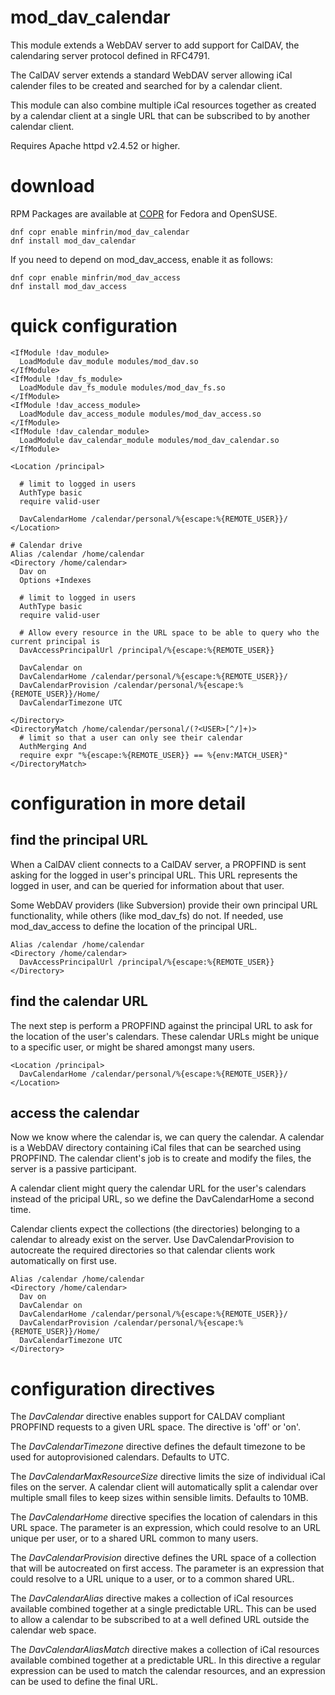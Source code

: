 # mod_dav_calendar
This module extends a WebDAV server to add support for CalDAV, the calendaring server
protocol defined in RFC4791.

The CalDAV server extends a standard WebDAV server allowing iCal calender files to
be created and searched for by a calendar client.

This module can also combine multiple iCal resources together as created by a calendar
client at a single URL that can be subscribed to by another calendar client.

Requires Apache httpd v2.4.52 or higher.

# download

RPM Packages are available at
[COPR](https://copr.fedorainfracloud.org/coprs/minfrin/mod_dav_calendar/) for Fedora and OpenSUSE.

```
dnf copr enable minfrin/mod_dav_calendar
dnf install mod_dav_calendar
```

If you need to depend on mod_dav_access, enable it as follows:

```
dnf copr enable minfrin/mod_dav_access
dnf install mod_dav_access
```

# quick configuration

    <IfModule !dav_module>
      LoadModule dav_module modules/mod_dav.so
    </IfModule>
    <IfModule !dav_fs_module>
      LoadModule dav_fs_module modules/mod_dav_fs.so
    </IfModule>
    <IfModule !dav_access_module>
      LoadModule dav_access_module modules/mod_dav_access.so
    </IfModule>
    <IfModule !dav_calendar_module>
      LoadModule dav_calendar_module modules/mod_dav_calendar.so
    </IfModule>

    <Location /principal>

      # limit to logged in users
      AuthType basic
      require valid-user

      DavCalendarHome /calendar/personal/%{escape:%{REMOTE_USER}}/
    </Location>

    # Calendar drive
    Alias /calendar /home/calendar
    <Directory /home/calendar>
      Dav on
      Options +Indexes

      # limit to logged in users
      AuthType basic
      require valid-user

      # Allow every resource in the URL space to be able to query who the current principal is
      DavAccessPrincipalUrl /principal/%{escape:%{REMOTE_USER}}

      DavCalendar on
      DavCalendarHome /calendar/personal/%{escape:%{REMOTE_USER}}/
      DavCalendarProvision /calendar/personal/%{escape:%{REMOTE_USER}}/Home/
      DavCalendarTimezone UTC

    </Directory>
    <DirectoryMatch /home/calendar/personal/(?<USER>[^/]+)>
      # limit so that a user can only see their calendar
      AuthMerging And
      require expr "%{escape:%{REMOTE_USER}} == %{env:MATCH_USER}"
    </DirectoryMatch>

# configuration in more detail

## find the principal URL

When a CalDAV client connects to a CalDAV server, a PROPFIND is sent asking for the logged
in user's principal URL. This URL represents the logged in user, and can be queried for
information about that user.

Some WebDAV providers (like Subversion) provide their own principal URL functionality, while
others (like mod_dav_fs) do not. If needed, use mod_dav_access to define the location of
the principal URL.

    Alias /calendar /home/calendar
    <Directory /home/calendar>
      DavAccessPrincipalUrl /principal/%{escape:%{REMOTE_USER}}
    </Directory>

## find the calendar URL

The next step is perform a PROPFIND against the principal URL to ask for the location of the
user's calendars. These calendar URLs might be unique to a specific user, or might be shared
amongst many users.

    <Location /principal>
      DavCalendarHome /calendar/personal/%{escape:%{REMOTE_USER}}/
    </Location>

## access the calendar

Now we know where the calendar is, we can query the calendar. A calendar is a WebDAV directory
containing iCal files that can be searched using PROPFIND. The calendar client's job is to
create and modify the files, the server is a passive participant.

A calendar client might query the calendar URL for the user's calendars instead of the
pricipal URL, so we define the DavCalendarHome a second time.

Calendar clients expect the collections (the directories) belonging to a calendar to already
exist on the server. Use DavCalendarProvision to autocreate the required directories so that
calendar clients work automatically on first use.

    Alias /calendar /home/calendar
    <Directory /home/calendar>
      Dav on
      DavCalendar on
      DavCalendarHome /calendar/personal/%{escape:%{REMOTE_USER}}/
      DavCalendarProvision /calendar/personal/%{escape:%{REMOTE_USER}}/Home/
      DavCalendarTimezone UTC
    </Directory>

# configuration directives

The *DavCalendar* directive enables support for CALDAV compliant PROPFIND requests to a
given URL space. The directive is 'off' or 'on'.

The *DavCalendarTimezone* directive defines the default timezone to be used for
autoprovisioned calendars. Defaults to UTC.

The *DavCalendarMaxResourceSize* directive limits the size of individual iCal files on the
server. A calendar client will automatically split a calendar over multiple small files to
keep sizes within sensible limits. Defaults to 10MB.

The *DavCalendarHome* directive specifies the location of calendars in this URL space. The
parameter is an expression, which could resolve to an URL unique per user, or to a shared
URL common to many users.

The *DavCalendarProvision* directive defines the URL space of a collection that will be
autocreated on first access. The parameter is an expression that could resolve to a URL
unique to a user, or to a common shared URL.

The *DavCalendarAlias* directive makes a collection of iCal resources available combined
together at a single predictable URL. This can be used to allow a calendar to be subscribed
to at a well defined URL outside the calendar web space.

The *DavCalendarAliasMatch* directive makes a collection of iCal resources available
combined together at a predictable URL. In this directive a regular expression can be used
to match the calendar resources, and an expression can be used to define the final URL.

